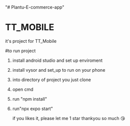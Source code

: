 "# Plantu-E-commerce-app" 


# TT_MOBILE
it's project for TT_Mobile

#to run project
1. install android studio and set up enviroment
2. install vysor and set_up to run on your phone  
3. into directory of project you just clone
4. open cmd
5. run "npm install"
6. run"npx expo start"

   if you likes it, please let me 1 star
   thankyou so much 😘
